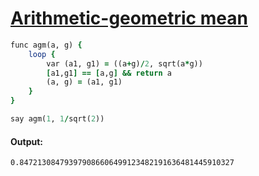 [1]: https://rosettacode.org/wiki/Arithmetic-geometric_mean

# [Arithmetic-geometric mean][1]

```ruby
func agm(a, g) {
    loop {
        var (a1, g1) = ((a+g)/2, sqrt(a*g))
        [a1,g1] == [a,g] && return a
        (a, g) = (a1, g1)
    }
}

say agm(1, 1/sqrt(2))
```

#### Output:
```
0.847213084793979086606499123482191636481445910327
```
